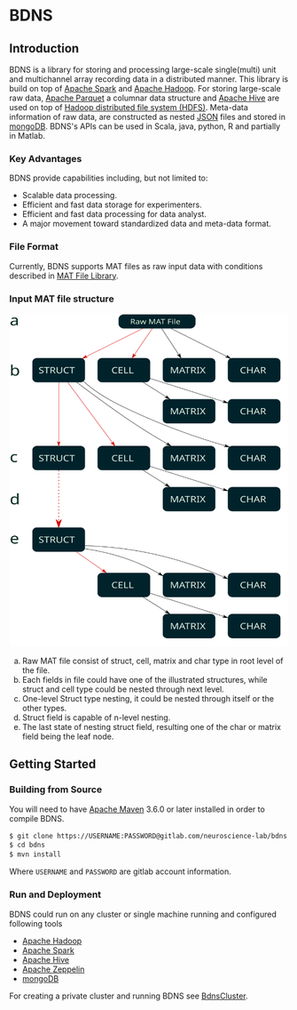 # BDNS

## Introduction

BDNS is a library for storing and processing large-scale single(multi) unit and multichannel 
array recording data in a distributed manner. This library is build on top of [Apache Spark](https://spark.apache.org/) 
and [Apache Hadoop](https://hadoop.apache.org/). For storing large-scale raw data, [Apache Parquet](https://parquet.apache.org)
a columnar data structure and [Apache Hive](https://hive.apache.org/) are used on top of [Hadoop distributed file system (HDFS)](https://hadoop.apache.org/docs/current/hadoop-project-dist/hadoop-hdfs/HdfsDesign.html). 
Meta-data information of raw data, are constructed as nested [JSON](https://www.json.org/json-en.htm) files and stored in 
[mongoDB](https://www.mongodb.com). BDNS's APIs can be used in Scala, java, python, R and partially in Matlab.    

### Key Advantages

BDNS provide capabilities including, but not limited to:

* Scalable data processing.
* Efficient and fast data storage for experimenters.
* Efficient and fast data processing for data analyst. 
* A major movement toward standardized data and meta-data format.   

### File Format
Currently, BDNS supports MAT files as raw input data with conditions described in [MAT File Library](https://github.com/HebiRobotics/MFL). 

### Input MAT file structure

<p align="center">
<img width="520" height="600" src="src/main/docs/figures/MatTypeConstraint.svg">
</p>

<ol type="a">
  <li>Raw MAT file consist of struct, cell, matrix and char type in root level of the file.</li>
  <li>Each fields in file could have one of the illustrated structures, while struct and cell type could be nested through next level.</li>
  <li>One-level Struct type nesting, it could be nested through itself or the other types.</li>
  <li>Struct field is capable of n-level nesting.</li>
  <li>The last state of nesting struct field, resulting one of the char or matrix field being the leaf node.</li>
</ol> 

## Getting Started

### Building from Source

You will need to have [Apache Maven](https://maven.apache.org/) 3.6.0 or later installed in order to compile BDNS.

```bash
$ git clone https://USERNAME:PASSWORD@gitlab.com/neuroscience-lab/bdns.git
$ cd bdns
$ mvn install 
```
Where ``USERNAME`` and ``PASSWORD`` are gitlab account information.

### Run and Deployment

BDNS could run on any cluster or single machine running and configured following tools

* [Apache Hadoop](https://hadoop.apache.org/)
* [Apache Spark](https://spark.apache.org/)
* [Apache Hive](https://hive.apache.org/)
* [Apache Zeppelin](https://zeppelin.apache.org/)
* [mongoDB](https://www.mongodb.com)

For creating a private cluster and running BDNS see [BdnsCluster](https://gitlab.com/neuroscience-lab/bdnscluster).

